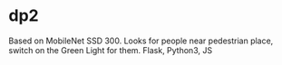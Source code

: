 # dp2
Based on MobileNet SSD 300. Looks for people near pedestrian place, switch on the Green Light for them. 
Flask, Python3, JS
